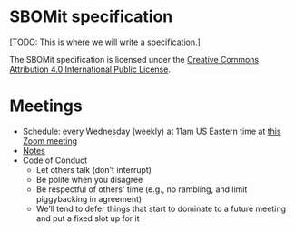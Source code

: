 # SBOMit specification

[TODO: This is where we will write a specification.]

The SBOMit specification is licensed under the [Creative Commons Attribution 4.0 International Public License](LICENSE.md).

# Meetings

* Schedule: every Wednesday (weekly) at 11am US Eastern time at [this Zoom meeting](https://nyu.zoom.us/j/91097299041)
* [Notes](https://docs.google.com/document/d/1-nHXMqvWNzgOxAq08O8Wu2BTHz0U60yBoAklrJAMaRc/edit?usp=sharing)
* Code of Conduct
  * Let others talk (don't interrupt)
  * Be polite when you disagree
  * Be respectful of others' time (e.g., no rambling, and limit piggybacking in agreement)
  * We’ll tend to defer things that start to dominate to a future meeting and put a fixed slot up for it
